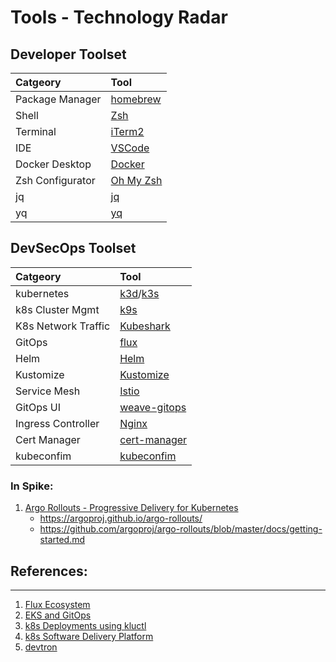 # Tools - Technology Radar

## Developer Toolset

| Catgeory        | Tool       | 
|:----------------|:-----------|
| Package Manager | [homebrew] | 
| Shell           | [Zsh]      | 
| Terminal        | [iTerm2]   | 
| IDE             | [VSCode]   | 
| Docker Desktop  | [Docker]   |
| Zsh Configurator| [Oh My Zsh]|
| jq              | [jq]       |
| yq              | [yq]       |


## DevSecOps Toolset

|           Catgeory        |       Tool     | 
|:--------------------------|:---------------|
| kubernetes                | [k3d]/[k3s]    | 
| k8s Cluster Mgmt          | [k9s]          |
| K8s Network Traffic       | [Kubeshark]    |
| GitOps                    | [flux]         | 
| Helm                      | [Helm]         |
| Kustomize                 | [Kustomize]    |
| Service Mesh              | [Istio]        | 
| GitOps UI                 | [weave-gitops] |
| Ingress Controller        | [Nginx]        | 
| Cert Manager              | [cert-manager] |
| kubeconfim                | [kubeconfim]   |

### In Spike:
1. [Argo Rollouts - Progressive Delivery for Kubernetes](https://github.com/argoproj/argo-rollouts)
   - https://argoproj.github.io/argo-rollouts/
   - https://github.com/argoproj/argo-rollouts/blob/master/docs/getting-started.md
   

[homebrew]: https://brew.sh/
[Zsh]: https://www.zsh.org/
[iTerm2]: https://iterm2.com/
[VSCode]: https://code.visualstudio.com/
[Docker]: https://www.docker.com/products/docker-desktop
[Oh My Zsh]: https://ohmyz.sh/
[jq]: https://stedolan.github.io/jq/
[yq]: https://github.com/mikefarah/yq
[kubeconfim]: https://github.com/yannh/kubeconform

[k3d]: https://k3d.io/
[k3s]: https://k3s.io/
[k9s]: https://k9scli.io/
[Kubeshark]: https://kubeshark.com/
[helm]: https://helm.sh/
[kustomize]: https://kustomize.io/
[flux]: https://fluxcd.io/
[Istio]: https://istio.io/
[weave-gitops]: https://docs.gitops.weave.works/docs/gitops-dashboard/index.html
[Nginx]: https://www.nginx.com/       
[cert-manager]: https://cert-manager.io/
[kubeconfirm]: https://github.com/yannh/kubeconform

## References:
---

1. [Flux Ecosystem](https://fluxcd.io/ecosystem/)
1. [EKS and GitOps](https://anywhere.eks.amazonaws.com/docs/tasks/cluster/cluster-flux/)
1. [k8s Deployments using kluctl](https://kluctl.io/)
1. [k8s Software Delivery Platform](https://kubevela.io/)
1. [devtron](https://devtron.ai/)